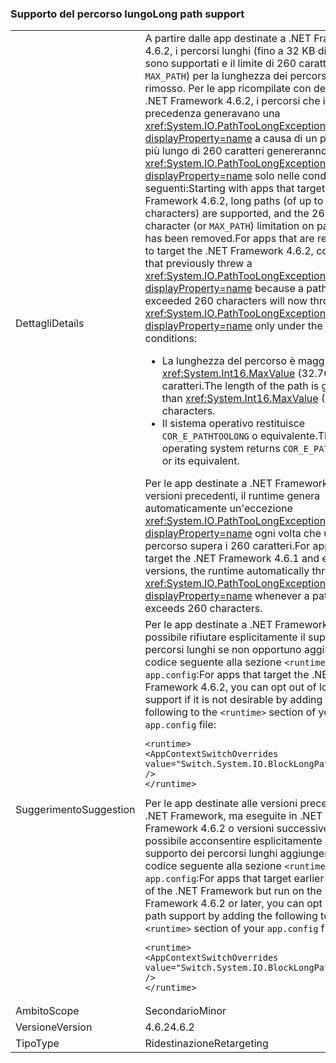 ### <a name="long-path-support"></a><span data-ttu-id="da401-101">Supporto del percorso lungo</span><span class="sxs-lookup"><span data-stu-id="da401-101">Long path support</span></span>

|   |   |
|---|---|
|<span data-ttu-id="da401-102">Dettagli</span><span class="sxs-lookup"><span data-stu-id="da401-102">Details</span></span>|<span data-ttu-id="da401-103">A partire dalle app destinate a .NET Framework 4.6.2, i percorsi lunghi (fino a 32 KB di caratteri) sono supportati e il limite di 260 caratteri (o <code>MAX_PATH</code>) per la lunghezza dei percorsi è stato rimosso. Per le app ricompilate con destinazione .NET Framework 4.6.2, i percorsi che in precedenza generavano una <xref:System.IO.PathTooLongException?displayProperty=name> a causa di un percorso più lungo di 260 caratteri genereranno ora una <xref:System.IO.PathTooLongException?displayProperty=name> solo nelle condizioni seguenti:</span><span class="sxs-lookup"><span data-stu-id="da401-103">Starting with apps that target the .NET Framework 4.6.2, long paths (of up to 32K characters) are supported, and the 260-character (or <code>MAX_PATH</code>) limitation on path lengths has been removed.For apps that are recompiled to target the .NET Framework 4.6.2, code paths that previously threw a <xref:System.IO.PathTooLongException?displayProperty=name> because a path exceeded 260 characters will now throw a <xref:System.IO.PathTooLongException?displayProperty=name> only under the following conditions:</span></span><ul><li><span data-ttu-id="da401-104">La lunghezza del percorso è maggiore di <xref:System.Int16.MaxValue> (32.767) caratteri.</span><span class="sxs-lookup"><span data-stu-id="da401-104">The length of the path is greater than <xref:System.Int16.MaxValue> (32,767) characters.</span></span></li><li><span data-ttu-id="da401-105">Il sistema operativo restituisce <code>COR_E_PATHTOOLONG</code> o equivalente.</span><span class="sxs-lookup"><span data-stu-id="da401-105">The operating system returns <code>COR_E_PATHTOOLONG</code> or its equivalent.</span></span></li></ul><span data-ttu-id="da401-106">Per le app destinate a .NET Framework 4.6.1 e versioni precedenti, il runtime genera automaticamente un'eccezione <xref:System.IO.PathTooLongException?displayProperty=name> ogni volta che un percorso supera i 260 caratteri.</span><span class="sxs-lookup"><span data-stu-id="da401-106">For apps that target the .NET Framework 4.6.1 and earlier versions, the runtime automatically throws a <xref:System.IO.PathTooLongException?displayProperty=name> whenever a path exceeds 260 characters.</span></span>|
|<span data-ttu-id="da401-107">Suggerimento</span><span class="sxs-lookup"><span data-stu-id="da401-107">Suggestion</span></span>|<span data-ttu-id="da401-108">Per le app destinate a .NET Framework 4.6.2, è possibile rifiutare esplicitamente il supporto di percorsi lunghi se non opportuno aggiungendo il codice seguente alla sezione <code>&lt;runtime&gt;</code> del file <code>app.config</code>:</span><span class="sxs-lookup"><span data-stu-id="da401-108">For apps that target the .NET Framework 4.6.2, you can opt out of long path support if it is not desirable by adding the following to the <code>&lt;runtime&gt;</code> section of your <code>app.config</code> file:</span></span><pre><code class="language-xml">&lt;runtime&gt;&#13;&#10;&lt;AppContextSwitchOverrides value=&quot;Switch.System.IO.BlockLongPaths=true&quot; /&gt;&#13;&#10;&lt;/runtime&gt;&#13;&#10;</code></pre><span data-ttu-id="da401-109">Per le app destinate alle versioni precedenti di .NET Framework, ma eseguite in .NET Framework 4.6.2 o versioni successive è possibile acconsentire esplicitamente al supporto dei percorsi lunghi aggiungendo il codice seguente alla sezione <code>&lt;runtime&gt;</code> del file <code>app.config</code>:</span><span class="sxs-lookup"><span data-stu-id="da401-109">For apps that target earlier versions of the .NET Framework but run on the .NET Framework 4.6.2 or later, you can opt in to long path support by adding the following to the <code>&lt;runtime&gt;</code> section of your <code>app.config</code> file:</span></span><pre><code class="language-xml">&lt;runtime&gt;&#13;&#10;&lt;AppContextSwitchOverrides value=&quot;Switch.System.IO.BlockLongPaths=false&quot; /&gt;&#13;&#10;&lt;/runtime&gt;&#13;&#10;</code></pre>|
|<span data-ttu-id="da401-110">Ambito</span><span class="sxs-lookup"><span data-stu-id="da401-110">Scope</span></span>|<span data-ttu-id="da401-111">Secondario</span><span class="sxs-lookup"><span data-stu-id="da401-111">Minor</span></span>|
|<span data-ttu-id="da401-112">Versione</span><span class="sxs-lookup"><span data-stu-id="da401-112">Version</span></span>|<span data-ttu-id="da401-113">4.6.2</span><span class="sxs-lookup"><span data-stu-id="da401-113">4.6.2</span></span>|
|<span data-ttu-id="da401-114">Tipo</span><span class="sxs-lookup"><span data-stu-id="da401-114">Type</span></span>|<span data-ttu-id="da401-115">Ridestinazione</span><span class="sxs-lookup"><span data-stu-id="da401-115">Retargeting</span></span>|

